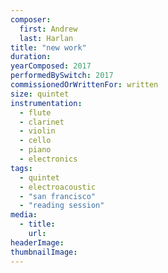 ```yaml
---
composer:
  first: Andrew
  last: Harlan
title: "new work"
duration:
yearComposed: 2017
performedBySwitch: 2017
commissionedOrWrittenFor: written
size: quintet
instrumentation:
  - flute
  - clarinet
  - violin
  - cello
  - piano
  - electronics
tags:
  - quintet
  - electroacoustic
  - "san francisco"
  - "reading session"
media:
  - title:
    url:
headerImage:
thumbnailImage:
---
```

